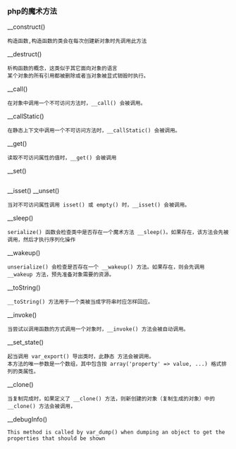 ### php的魔术方法
__construct()

```
构造函数,构造函数的类会在每次创建新对象时先调用此方法
```

__destruct()
```
析构函数的概念，这类似于其它面向对象的语言
某个对象的所有引用都被删除或者当对象被显式销毁时执行。
```
__call()
```
在对象中调用一个不可访问方法时，__call() 会被调用。
```
__callStatic()
```
在静态上下文中调用一个不可访问方法时，__callStatic() 会被调用。
```
__get()
```
读取不可访问属性的值时，__get() 会被调用
```
__set()
```

```
__isset()  __unset()
```
当对不可访问属性调用 isset() 或 empty() 时，__isset() 会被调用。
```

__sleep()
```
serialize() 函数会检查类中是否存在一个魔术方法 __sleep()。如果存在，该方法会先被调用，然后才执行序列化操作
```
__wakeup()
```
unserialize() 会检查是否存在一个 __wakeup() 方法。如果存在，则会先调用 __wakeup 方法，预先准备对象需要的资源。
```
__toString()
```
__toString() 方法用于一个类被当成字符串时应怎样回应。
```
__invoke()
```
当尝试以调用函数的方式调用一个对象时，__invoke() 方法会被自动调用。
```
__set_state()
```
起当调用 var_export() 导出类时，此静态 方法会被调用。
本方法的唯一参数是一个数组，其中包含按 array('property' => value, ...) 格式排列的类属性。
```
__clone()
```
当复制完成时，如果定义了 __clone() 方法，则新创建的对象（复制生成的对象）中的 __clone() 方法会被调用，
```
__debugInfo()
```
This method is called by var_dump() when dumping an object to get the properties that should be shown
```
